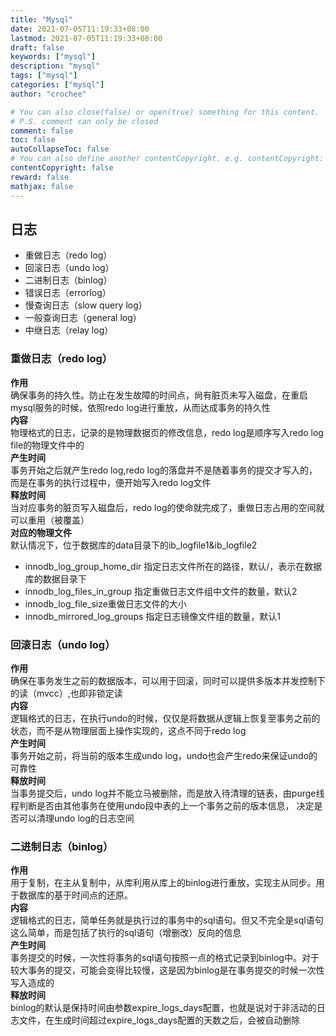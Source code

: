 ```yaml
---
title: "Mysql"
date: 2021-07-05T11:19:33+08:00
lastmod: 2021-07-05T11:19:33+08:00
draft: false
keywords: ["mysql"]
description: "mysql"
tags: ["mysql"]
categories: ["mysql"]
author: "crochee"

# You can also close(false) or open(true) something for this content.
# P.S. comment can only be closed
comment: false
toc: false
autoCollapseToc: false
# You can also define another contentCopyright. e.g. contentCopyright: "This is another copyright."
contentCopyright: false
reward: false
mathjax: false
---
```


<!--more-->
## 日志
*   重做日志（redo log）
*   回滚日志（undo log）
*   二进制日志（binlog）
*   错误日志（errorlog）
*   慢查询日志（slow query log）
*   一般查询日志（general log）
*   中继日志（relay log）
### 重做日志（redo log）
**作用**  
确保事务的持久性。防止在发生故障的时间点，尙有脏页未写入磁盘，在重启mysql服务的时候，依照redo log进行重放，从而达成事务的持久性  
**内容**  
物理格式的日志，记录的是物理数据页的修改信息，redo log是顺序写入redo log file的物理文件中的  
**产生时间**  
事务开始之后就产生redo log,redo log的落盘并不是随着事务的提交才写入的，而是在事务的执行过程中，便开始写入redo log文件  
**释放时间**  
当对应事务的脏页写入磁盘后，redo log的使命就完成了，重做日志占用的空间就可以重用（被覆盖）  
**对应的物理文件**  
默认情况下，位于数据库的data目录下的ib_logfile1&ib_logfile2
*   innodb_log_group_home_dir 指定日志文件所在的路径，默认/，表示在数据库的数据目录下
*   innodb_log_files_in_group 指定重做日志文件组中文件的数量，默认2
*   innodb_log_file_size重做日志文件的大小
*   innodb_mirrored_log_groups 指定日志镜像文件组的数量，默认1

### 回滚日志（undo log）
**作用**  
确保在事务发生之前的数据版本，可以用于回滚，同时可以提供多版本并发控制下的读（mvcc）,也即非锁定读  
**内容**  
逻辑格式的日志，在执行undo的时候，仅仅是将数据从逻辑上恢复至事务之前的状态，而不是从物理层面上操作实现的，这点不同于redo log  
**产生时间**  
事务开始之前，将当前的版本生成undo log，undo也会产生redo来保证undo的可靠性  
**释放时间**  
当事务提交后，undo log并不能立马被删除，而是放入待清理的链表，由purge线程判断是否由其他事务在使用undo段中表的上一个事务之前的版本信息，
决定是否可以清理undo log的日志空间
### 二进制日志（binlog）
**作用**  
用于复制，在主从复制中，从库利用从库上的binlog进行重放，实现主从同步。用于数据库的基于时间点的还原。  
**内容**  
逻辑格式的日志，简单任务就是执行过的事务中的sql语句。但又不完全是sql语句这么简单，而是包括了执行的sql语句（增删改）反向的信息  
**产生时间**  
事务提交的时候，一次性将事务的sql语句按照一点的格式记录到binlog中。对于较大事务的提交，可能会变得比较慢，这是因为binlog是在事务提交的时候一次性写入造成的  
**释放时间**  
binlog的默认是保持时间由参数expire_logs_days配置，也就是说对于非活动的日志文件，在生成时间超过expire_logs_days配置的天数之后，会被自动删除